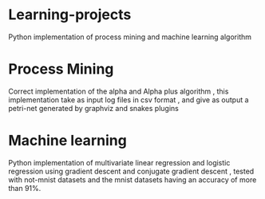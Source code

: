 # Learning-projects
Python implementation of process mining and machine learning algorithm 

# Process Mining
Correct implementation of the alpha and Alpha plus algorithm , this implementation take as input log files in csv format , 
and give as output a petri-net generated by graphviz and snakes plugins

# Machine learning

Python implementation of multivariate linear regression and logistic regression using gradient descent and conjugate gradient descent , 
tested with  not-mnist datasets and the mnist datasets  having an accuracy of more than 91%.

